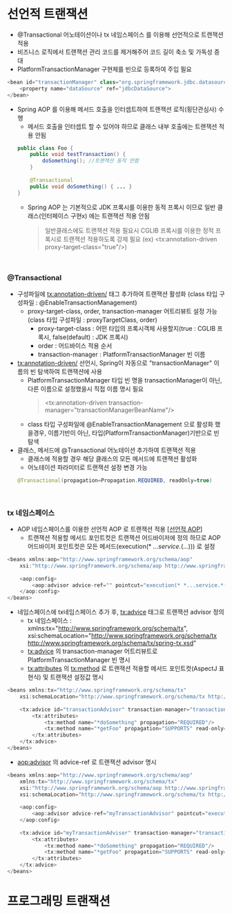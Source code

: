 # 선언적 트랜잭션
* @Transactional 어노테이션이나 tx 네임스페이스 를 이용해 선언적으로 트랜잭션 적용
* 비즈니스 로직에서 트랜잭션 관리 코드를 제거해주어 코드 길이 축소 및 가독성 증대
* PlatformTransactionManager 구현체를 빈으로 등록하여 주입 필요
```java
<bean id="transactionManager" class="org.springframework.jdbc.datasource.DataSourceTransactionManager">
	<property name="dataSource" ref="jdbcDataSource">
</bean>
```
* Spring AOP 를 이용해 메서드 호출을 인터셉트하여 트랜잭션 로직(횡단관심사) 수행
	* 메서드 호출을 인터셉트 할 수 있어야 하므로 클래스 내부 호출에는 트랜잭션 적용 안됨
	```java
	public class Foo {
		public void testTransaction() {
			doSomething(); //트랜잭션 동작 안함	
		}
		
		@Transactional
		public void doSomething() { ...	}
	}
	```
	* Spring AOP 는 기본적으로 JDK 프록시를 이용한 동적 프록시 이므로 일반 클래스(인터페이스 구현x) 에는 트랜잭션 적용 안됨
		> 일반클래스에도 트랜잭션 적용 필요시 CGLIB 프록시를 이용한 정적 프록시로 트랜잭션 적용하도록 강제 필요 (ex) <tx:annotation-driven proxy-target-class="true"/>)

<br>

### @Transactional
* 구성파일에 <tx:annotation-driven/> 태그 추가하여 트랜잭션 활성화 (class 타입 구성파일 : @EnableTransactionManagement)
	* proxy-target-class, order, transaction-manager 어트리뷰트 설정 가능 (class 타입 구성파일 : proxyTargetClass, order)
		* proxy-target-class : 어떤 타입의 프록시객체 사용할지(true : CGLIB 프록시, false(default) : JDK 프록시)
		* order : 어드바이스 적용 순서
		* transaction-manager : PlatformTransactionManager 빈 이름
* <tx:annotation-driven/> 선언시, Spring이 자동으로 "transactionManager" 이름의 빈 탐색하여 트랜잭션에 사용
	* PlatformTransactionManager 타입 빈 명을 transactionManager이 아닌, 다른 이름으로 설정했을시 직접 이름 명시 필요
		> <tx:annotation-driven transaction-manager="transactionManagerBeanName"/>
	* class 타입 구성파일에 @EnableTransactionManagement 으로 활성화 했을경우, 이름기반이 아닌, 타입(PlatformTransactionManager)기반으로 빈 탐색 
* 클래스, 메서드에 @Transactional 어노테이션 추가하여 트랜잭션 적용
	* 클래스에 적용할 경우 해당 클래스의 모든 메서드에 트랜잭션 활성화
	* 어노테이션 파라미터로 트랜잭션 설정 변경 가능
	```java
	@Transactional(propagation=Propagation.REQUIRED, readOnly=true)
	```

<br>

### tx 네임스페이스
* AOP 네임스페이스를 이용한 선언적 AOP 로 트랜잭션 적용 [[선언적 AOP]](https://github.com/JisooOh94/study/blob/master/%EC%A0%84%EB%AC%B8%EA%B0%80%EB%A5%BC%20%EC%9C%84%ED%95%9C%20%EC%8A%A4%ED%94%84%EB%A7%815/5.7%20%EC%84%A0%EC%96%B8%EC%A0%81%20AOP%20%EC%A0%81%EC%9A%A9.md#aop-%EB%84%A4%EC%9E%84%EC%8A%A4%ED%8E%98%EC%9D%B4%EC%8A%A4)
	* 트랜잭션 적용할 메서드 포인트컷은 트랜잭션 어드바이저에 정의 하므로 AOP 어드바이저 포인트컷은 모든 메서드(execution(* *...service.*(...))) 로 설정
```java
<beans xmlns:aop="http://www.springframework.org/schema/aop"
	xsi:"http://www.springframework.org/schema/aop http://www.springframework.org/schema/aop/spring-aop.xsd">
	
	<aop:config>
		<aop:advisor advice-ref="" pointcut="execution(* *...service.*(...))"/>
	</aop:config>
</beans>
```

* 네임스페이스에 tx네임스페이스 추가 후, <tx:advice> 태그로 트랜잭션 advisor 정의
	* tx 네임스페이스 : xmlns:tx="http://www.springframework.org/schema/tx", xsi:schemaLocation="http://www.springframework.org/schema/tx http://www.springframework.org/schema/tx/spring-tx.xsd"
	* <tx:advice> 의 transaction-manager 어트리뷰트로 PlatformTransactionManager 빈 명시
	* <tx:attributes> 의 <tx:method> 로 트랜잭션 적용할 메서드 포인트컷(AspectJ 표현식) 및 트랜잭션 설정값 명시
```java
<beans xmlns:tx="http://www.springframework.org/schema/tx"
	xsi:schemaLocation="http://www.springframework.org/schema/tx http://www.springframework.org/schema/tx/spring-tx.xsd">
	
	<tx:advice id="transactionAdvisor" transaction-manager="transactionManager">
		<tx:attributes>
			<tx:method name="*doSomething" propagation="REQUIRED"/>
			<tx:method name="*getFoo" propagation="SUPPORTS" read-only="true"/>
		</tx:attributes>
	</tx:advice>
</beans>
```
* <aop:advisor> 의 advice-ref 로 트랜잭션 advisor 명시
```java
<beans xmlns:aop="http://www.springframework.org/schema/aop"
	xmlns:tx="http://www.springframework.org/schema/tx"
	xsi:"http://www.springframework.org/schema/aop http://www.springframework.org/schema/aop/spring-aop.xsd"
	xsi:schemaLocation="http://www.springframework.org/schema/tx http://www.springframework.org/schema/tx/spring-tx.xsd">
	
	<aop:config>
		<aop:advisor advice-ref="myTransactionAdvisor" pointcut="execution(* *...service.*(...))"/>
	</aop:config>
	
	<tx:advice id="myTransactionAdvisor" transaction-manager="transactionManager">
		<tx:attributes>
			<tx:method name="*doSomething" propagation="REQUIRED"/>
			<tx:method name="*getFoo" propagation="SUPPORTS" read-only="true"/>
		</tx:attributes>
	</tx:advice>	
</beans>
```

# 프로그래밍 트랜잭션